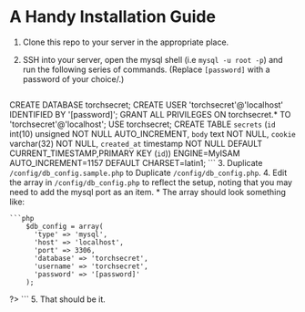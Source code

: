 # A Handy Installation Guide

1. Clone this repo to your server in the appropriate place.
2. SSH into your server, open the mysql shell (i.e `mysql -u root -p`) and run the following series of commands. (Replace `[password]` with a password of your choice/.)

    ```mysql
CREATE DATABASE torchsecret;
CREATE USER 'torchsecret'@'localhost' IDENTIFIED BY '[password]';
GRANT ALL PRIVILEGES ON torchsecret.* TO 'torchsecret'@'localhost';
USE torchsecret;
CREATE TABLE `secrets` (`id` int(10) unsigned NOT NULL AUTO_INCREMENT, `body` text NOT NULL, `cookie` varchar(32) NOT NULL, `created_at` timestamp NOT NULL DEFAULT CURRENT_TIMESTAMP,PRIMARY KEY (`id`)) ENGINE=MyISAM AUTO_INCREMENT=1157 DEFAULT CHARSET=latin1;
    ```
3. Duplicate `/config/db_config.sample.php` to Duplicate `/config/db_config.php`.
4. Edit the array in `/config/db_config.php` to reflect the setup, noting that you may need to add the mysql port as an item.
    * The array should look something like:
    
    ```php
        $db_config = array(
          'type' => 'mysql',
          'host' => 'localhost',
          'port' => 3306,
          'database' => 'torchsecret',
          'username' => 'torchsecret',
          'password' => '[password]'
        );
?>
    ```
5. That should be it.
